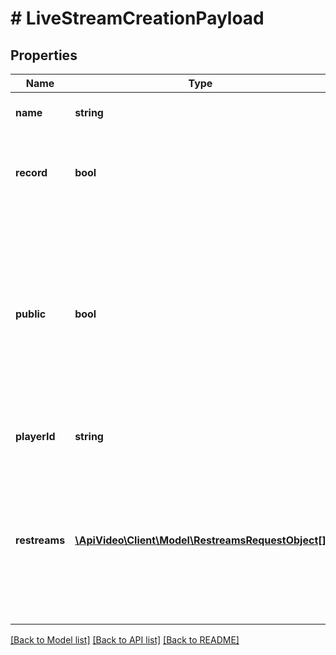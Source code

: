 # # LiveStreamCreationPayload

## Properties

Name | Type | Description | Notes
------------ | ------------- | ------------- | -------------
**name** | **string** | Add a name for your live stream here. |
**record** | **bool** | Whether you are recording or not. True for record, false for not record. | [optional] [default to false]
**public** | **bool** | Whether your video can be viewed by everyone, or requires authentication to see it. A setting of false will require a unique token for each view. Learn more about the Private Video feature [here](https://docs.api.video/docs/private-videos). | [optional]
**playerId** | **string** | The unique identifier for the player. | [optional]
**restreams** | [**\ApiVideo\Client\Model\RestreamsRequestObject[]**](RestreamsRequestObject.md) | Use this parameter to add, edit, or remove RTMP services where you want to restream a live stream. The list can only contain up to 5 destinations. | [optional]

[[Back to Model list]](../../README.md#models) [[Back to API list]](../../README.md#endpoints) [[Back to README]](../../README.md)
